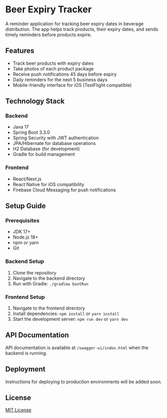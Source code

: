 # Beer Expiry Tracker

A reminder application for tracking beer expiry dates in beverage distribution. The app helps track products, their expiry dates, and sends timely reminders before products expire.

## Features

- Track beer products with expiry dates
- Take photos of each product package
- Receive push notifications 45 days before expiry
- Daily reminders for the next 5 business days
- Mobile-friendly interface for iOS (TestFlight compatible)

## Technology Stack

### Backend
- Java 17
- Spring Boot 3.3.0
- Spring Security with JWT authentication
- JPA/Hibernate for database operations
- H2 Database (for development)
- Gradle for build management

### Frontend
- React/Next.js
- React Native for iOS compatibility
- Firebase Cloud Messaging for push notifications

## Setup Guide

### Prerequisites
- JDK 17+
- Node.js 18+
- npm or yarn
- Git

### Backend Setup
1. Clone the repository
2. Navigate to the backend directory
3. Run with Gradle: `./gradlew bootRun`

### Frontend Setup
1. Navigate to the frontend directory
2. Install dependencies: `npm install` or `yarn install`
3. Start the development server: `npm run dev` or `yarn dev`

## API Documentation
API documentation is available at `/swagger-ui/index.html` when the backend is running.

## Deployment
Instructions for deploying to production environments will be added soon.

## License
[MIT License](LICENSE)
